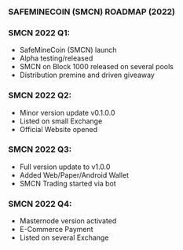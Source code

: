 
### SAFEMINECOIN (SMCN) ROADMAP (2022)

### SMCN 2022 Q1:
- SafeMineCoin (SMCN) launch
- Alpha testing/released
- SMCN on Block 1000 released on several pools
- Distribution premine and driven giveaway

### SMCN 2022 Q2:
- Minor version update v0.1.0.0
- Listed on small Exchange
- Official Website opened

### SMCN 2022 Q3:
- Full version update to v1.0.0
- Added Web/Paper/Android Wallet
- SMCN Trading started via bot 

### SMCN 2022 Q4:
- Masternode version activated
- E-Commerce Payment
- Listed on several Exchange
